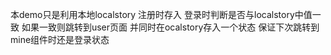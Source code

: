 本demo只是利用本地localstory 注册时存入  登录时判断是否与localstory中值一致 如果一致则跳转到user页面 并同时在ocalstory存入一个状态 保证下次跳转到mine组件时还是登录状态